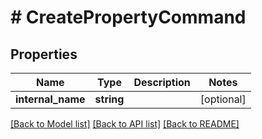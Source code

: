 # # CreatePropertyCommand

## Properties

Name | Type | Description | Notes
------------ | ------------- | ------------- | -------------
**internal_name** | **string** |  | [optional]

[[Back to Model list]](../../README.md#models) [[Back to API list]](../../README.md#endpoints) [[Back to README]](../../README.md)
